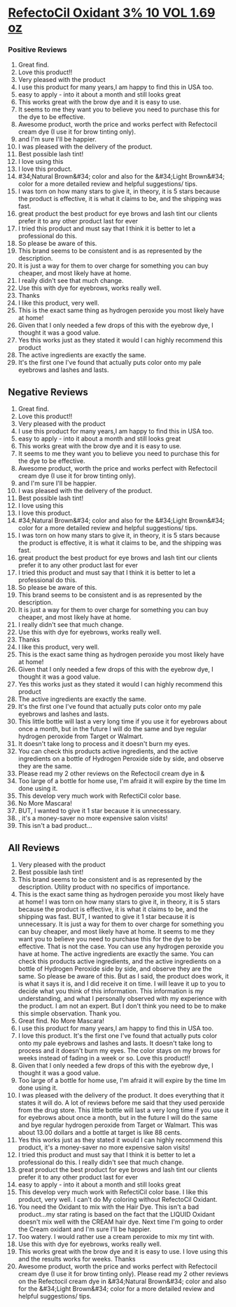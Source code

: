 # [RefectoCil Oxidant 3% 10 VOL 1.69 oz](https://products.checkmycream.com/products/RefectoCil-Oxidant-3percent-10-VOL-1.69-oz.html)

### Positive Reviews

<ol>
      <li>Great find.</li>
      <li>Love this product!!</li>
      <li>Very pleased with the product</li>
      <li>I use this product for many years,I am happy to find this in USA too.</li>
      <li>easy to apply - into it about a month and still looks great</li>
      <li>This works great with the brow dye and it is easy to use.  </li>
      <li>It seems to me they want you to believe you need to purchase this for the dye to be effective.</li>
      <li>Awesome product, worth the price and works perfect with Refectocil cream dye (I use it for brow tinting only).  </li>
      <li>and I&#x27;m sure I&#x27;ll be happier.</li>
      <li>I was pleased with the delivery of the product.</li>
      <li>Best possible lash tint!</li>
      <li>I love using this</li>
      <li>I love this product.  </li>
      <li>#34;Natural Brown&amp;#34; color and also for the &amp;#34;Light Brown&amp;#34; color for a more detailed review and helpful suggestions/ tips.</li>
      <li>I was torn on how many stars to give it, in theory, it is 5 stars because the product is effective, it is what it claims to be, and the shipping was fast.</li>
      <li>great product the best product for eye brows and lash tint our clients prefer it to any other product last for ever</li>
      <li>I tried this product and must say that I think it is better to let a professional do this.</li>
      <li>So please be aware of this.</li>
      <li>This brand seems to be consistent and is as represented by the description.</li>
      <li>It is just a way for them to over charge for something you can buy cheaper, and most likely have at home.</li>
      <li>I really didn&#x27;t see that much change.</li>
      <li>Use this with dye for eyebrows, works really well.</li>
      <li>Thanks</li>
      <li>I like this product, very well.</li>
      <li>This is the exact same thing as hydrogen peroxide you most likely have at home!</li>
      <li>Given that I only needed a few drops of this with the eyebrow dye, I thought it was a good value.</li>
      <li>Yes this works just as they stated it would I can highly recommend this product</li>
      <li>The active ingredients are exactly the same.</li>
      <li>It&#x27;s the first one I&#x27;ve found that actually puts color onto my pale eyebrows and lashes and lasts.  </li>
</ol>


<h2>Negative Reviews</h2>
<ol>
<li> Great find.</li>
<li> Love this product!!</li>
<li> Very pleased with the product</li>
<li> I use this product for many years,I am happy to find this in USA too.</li>
<li> easy to apply - into it about a month and still looks great</li>
<li> This works great with the brow dye and it is easy to use.  </li>
<li> It seems to me they want you to believe you need to purchase this for the dye to be effective.</li>
<li> Awesome product, worth the price and works perfect with Refectocil cream dye (I use it for brow tinting only).  </li>
<li> and I&#x27;m sure I&#x27;ll be happier.</li>
<li> I was pleased with the delivery of the product.</li>
<li> Best possible lash tint!</li>
<li> I love using this</li>
<li> I love this product.  </li>
<li> #34;Natural Brown&amp;#34; color and also for the &amp;#34;Light Brown&amp;#34; color for a more detailed review and helpful suggestions/ tips.</li>
<li> I was torn on how many stars to give it, in theory, it is 5 stars because the product is effective, it is what it claims to be, and the shipping was fast.</li>
<li> great product the best product for eye brows and lash tint our clients prefer it to any other product last for ever</li>
<li> I tried this product and must say that I think it is better to let a professional do this.</li>
<li> So please be aware of this.</li>
<li> This brand seems to be consistent and is as represented by the description.</li>
<li> It is just a way for them to over charge for something you can buy cheaper, and most likely have at home.</li>
<li> I really didn&#x27;t see that much change.</li>
<li> Use this with dye for eyebrows, works really well.</li>
<li> Thanks</li>
<li> I like this product, very well.</li>
<li> This is the exact same thing as hydrogen peroxide you most likely have at home!</li>
<li> Given that I only needed a few drops of this with the eyebrow dye, I thought it was a good value.</li>
<li> Yes this works just as they stated it would I can highly recommend this product</li>
<li> The active ingredients are exactly the same.</li>
<li> It&#x27;s the first one I&#x27;ve found that actually puts color onto my pale eyebrows and lashes and lasts.  </li>
<li> This little bottle will last a very long time if  you use it for eyebrows about once a month, but in the future I will do the same and bye regular hydrogen peroxide from Target or Walmart.</li>
<li> It doesn&#x27;t take long to process and it doesn&#x27;t burn my eyes.  </li>
<li> You can check this products active ingredients, and the active ingredients on a bottle of Hydrogen Peroxide side by side, and observe they are the same.</li>
<li> Please read my 2 other reviews on the Refectocil cream dye in &amp;</li>
<li> Too large of a bottle for home use, I&#x27;m afraid it will expire by the time Im done using it.</li>
<li> This develop very much work with RefectiCil color base.</li>
<li> No More Mascara!</li>
<li> BUT, I wanted to give it 1 star because it is unnecessary.</li>
<li> , it&#x27;s a money-saver no more expensive salon visits!</li>
<li> This isn&#x27;t a bad product...</li>
</ol>

<h2>All Reviews</h2>

<ol>
    <li> Very pleased with the product</li>
    <li> Best possible lash tint!</li>
    <li> This brand seems to be consistent and is as represented by the description. Utility product with no specifics of importance.</li>
    <li> This is the exact same thing as hydrogen peroxide you most likely have at home! I was torn on how many stars to give it, in theory, it is 5 stars because the product is effective, it is what it claims to be, and the shipping was fast. BUT, I wanted to give it 1 star because it is unnecessary. It is just a way for them to over charge for something you can buy cheaper, and most likely have at home. It seems to me they want you to believe you need to purchase this for the dye to be effective. That is not the case. You can use any hydrogen peroxide you have at home. The active ingredients are exactly the same. You can check this products active ingredients, and the active ingredients on a bottle of Hydrogen Peroxide side by side, and observe they are the same. So please be aware of this. But as I said, the product does work, it is what it says it is, and I did receive it on time. I will leave it up to you to decide what you think of this information. This information is my understanding, and what I personally observed with my experience with the product. I am not an expert. But I don&#x27;t think you need to be to make this simple observation. Thank you.</li>
    <li> Great find. No More Mascara!</li>
    <li> I use this product for many years,I am happy to find this in USA too.</li>
    <li> I love this product.  It&#x27;s the first one I&#x27;ve found that actually puts color onto my pale eyebrows and lashes and lasts.  It doesn&#x27;t take long to process and it doesn&#x27;t burn my eyes.  The color stays on my brows for weeks instead of fading in a week or so.  Love this product!!</li>
    <li> Given that I only needed a few drops of this with the eyebrow dye, I thought it was a good value.</li>
    <li> Too large of a bottle for home use, I&#x27;m afraid it will expire by the time Im done using it.</li>
    <li> I was pleased with the delivery of the product. It does everything that it states it will do. A lot of reviews before me said that they used peroxide from the drug store. This little bottle will last a very long time if  you use it for eyebrows about once a month, but in the future I will do the same and bye regular hydrogen peroxide from Target or Walmart. This was about 13.00 dollars and a bottle at target is like 88 cents.</li>
    <li> Yes this works just as they stated it would I can highly recommend this product, it&#x27;s a money-saver no more expensive salon visits!</li>
    <li> I tried this product and must say that I think it is better to let a professional do this. I really didn&#x27;t see that much change.</li>
    <li> great product the best product for eye brows and lash tint our clients prefer it to any other product last for ever</li>
    <li> easy to apply - into it about a month and still looks great</li>
    <li> This develop very much work with RefectiCil color base. I like this product, very well. I can&#x27;t do My coloring without RefectoCil Oxidant.</li>
    <li> You need the Oxidant to mix with the Hair Dye. This isn&#x27;t a bad product...my star rating is based on the fact that the LIQUID Oxidant doesn&#x27;t mix well with the CREAM hair dye. Next time I&#x27;m going to order the Cream oxidant and I&#x27;m sure I&#x27;ll be happier.</li>
    <li> Too watery. I would rather use a cream peroxide to mix my tint with.</li>
    <li> Use this with dye for eyebrows, works really well.</li>
    <li> This works great with the brow dye and it is easy to use.  I love using this and the results works for weeks.  Thanks</li>
    <li> Awesome product, worth the price and works perfect with Refectocil cream dye (I use it for brow tinting only).  Please read my 2 other reviews on the Refectocil cream dye in &amp;#34;Natural Brown&amp;#34; color and also for the &amp;#34;Light Brown&amp;#34; color for a more detailed review and helpful suggestions/ tips.</li>
</ol>




